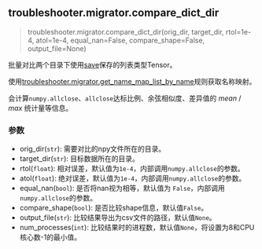 ## troubleshooter.migrator.compare_dict_dir

> troubleshooter.migrator.compare_dict_dir(orig_dir, target_dir, rtol=1e-4, atol=1e-4, equal_nan=False, compare_shape=False, output_file=None)

批量对比两个目录下使用[save](api/save.md)保存的列表类型Tensor。

使用[troubleshooter.migrator.get_name_map_list_by_name](./get_name_map_list.md#troubleshootermigratorget_name_map_list_by_name)规则获取名称映射。

会计算`numpy.allclose`、`allclose`达标比例、余弦相似度、差异值的 $mean$ / $max$ 统计量等信息。

### 参数

- orig_dir(`str`): 需要对比的npy文件所在的目录。
- target_dir(`str`): 目标数据所在的目录。
- rtol(`float`): 相对误差，默认值为`1e-4`，内部调用`numpy.allclose`的参数。
- atol(`float`): 绝对误差，默认值为`1e-4`，内部调用`numpy.allclose`的参数。
- equal_nan(`bool`): 是否将nan视为相等，默认值为 `False`，内部调用`numpy.allclose`的参数。
- compare_shape(`bool`): 是否比较shape信息，默认值`False`。
- output_file(`str`): 比较结果导出为csv文件的路径，默认值`None`。
- num_processes(`int`): 比较结果时的进程数，默认值`None`，将设置为8和CPU核心数-1的最小值。

